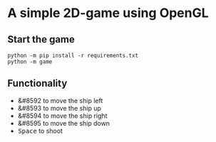 # A simple 2D-game using OpenGL

## Start the game

```
python -m pip install -r requirements.txt
python -m game
```

## Functionality
* &#8592 to move the ship left
* &#8593 to move the ship up
* &#8594 to move the ship right
* &#8595 to move the ship down
* <kbd>Space</kbd> to shoot 